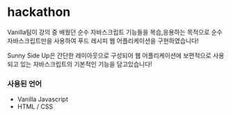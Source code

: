 # hackathon

Vanilla팀이 강의 중 배웠던 순수 자바스크립트 기능들을 복습,응용하는 목적으로 순수 자바스크립트만을 사용하여 푸드 레시피 웹 어플리케이션을 구현하였습니다! 

Sunny Side Up은 간단한 레이아웃으로 구성되어 웹 어플리케이션에 보편적으로 사용되고 있는 자바스크립트의 기본적인 기능을 담고있습니다! 

### 사용된 언어

- Vanilla Javascript
- HTML / CSS

